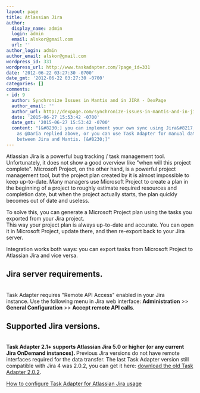 ```yaml
---
layout: page
title: Atlassian Jira
author:
  display_name: admin
  login: admin
  email: alskor@gmail.com
  url: ''
author_login: admin
author_email: alskor@gmail.com
wordpress_id: 331
wordpress_url: http://www.taskadapter.com/?page_id=331
date: '2012-06-22 03:27:30 -0700'
date_gmt: '2012-06-22 03:27:30 -0700'
categories: []
comments:
- id: 9
  author: Synchronize Issues in Mantis and in JIRA - DexPage
  author_email: ''
  author_url: http://dexpage.com/synchronize-issues-in-mantis-and-in-jira/
  date: '2015-06-27 15:53:42 -0700'
  date_gmt: '2015-06-27 15:53:42 -0700'
  content: "[&#8230;] you can implement your own sync using Jira&#8217;s REST API
    as @Daria replied above, or you can use Task Adapter for manual data synchronization
    between Jira and Mantis. [&#8230;]"
---
```

<p>Atlassian Jira is a powerful bug tracking / task management tool. Unfortunately, it does not show a good overview like "when will this project complete". Microsoft Project, on the other hand, is a powerful project management tool, but the project plan created by it is almost impossible to keep up-to-date. Many managers use Microsoft Project to create a plan in the beginning of a project to roughly estimate required resources and completion date, but when the project actually starts, the plan quickly becomes out of date and useless.</p>
<p>To solve this, you can generate a Microsoft Project plan using the tasks you exported from your Jira project.<br />
This way your project plan is always up-to-date and accurate. You can open it in Microsoft Project, update there, and then re-export back to your Jira server.</p>
<p>Integration works both ways: you can export tasks from Microsoft Project to Atlassian Jira and vice versa.</p>
<h2>Jira server requirements.</h2><br />
Task Adapter requires "Remote API Access" enabled in your Jira instance.&nbsp;Use the following menu in Jira web interface: <strong>Administration</strong> >> <strong>General Configuration</strong> >> <strong>Accept remote API calls</strong>.</p>
<h2>Supported Jira versions.</h2><br />
<strong>Task Adapter 2.1+ supports Atlassian Jira 5.0 or higher (or any current Jira OnDemand instances). </strong>Previous&nbsp;Jira versions do not have remote interfaces required for the data transfer. The last Task Adapter version still compatible with Jira 4 was 2.0.2, you can get it here:&nbsp;<a href="http://www.taskadapter.com/releases/taskadapter-2.0.2.zip">download the old Task Adapter 2.0.2</a>.</p>
<p><a href="/user-guide/atlassian-jira">How to configure Task Adapter for Atlassian Jira usage</a></p>
